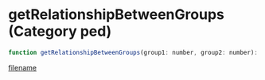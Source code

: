 # getRelationshipBetweenGroups (Category ped)

```js
function getRelationshipBetweenGroups(group1: number, group2: number): number
```

[filename](getRelationshipBetweenGroups_m.md ':include')